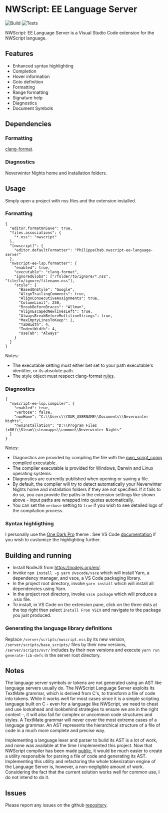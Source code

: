 # NWScript: EE Language Server

![Build](https://github.com/PhilippeChab/nwscript-ee-language-server/actions/workflows/build.yml/badge.svg)
![Tests](https://github.com/PhilippeChab/nwscript-ee-language-server/actions/workflows/tests.yml/badge.svg)

NWScript: EE Language Server is a Visual Studio Code extension for the NWScript language.

## Features

- Enhanced syntax highlighting
- Completion
- Hover information
- Goto definition
- Formatting
- Range formatting
- Signature help
- Diagnostics
- Document Symbols

## Dependencies

### Formatting

[clang-format](https://clang.llvm.org/docs/ClangFormat.html).

### Diagnostics

Neverwinter Nights home and installation folders.

## Usage

Simply open a project with nss files and the extension installed.

### Formatting

```
{
  "editor.formatOnSave": true,
  "files.associations": {
    "*.nss": "nwscript"
  },
  "[nwscript]": {
    "editor.defaultFormatter": "PhilippeChab.nwscript-ee-language-server"
  },
  "nwscript-ee-lsp.formatter": {
    "enabled": true,
    "executable": "clang-format",
    "ignoredGlobs": ["/folder/to/ignore/*.nss", "file/to/ignore/filename.nss"],
    "style": {
      "BasedOnStyle": "Google",
      "AlignTrailingComments": true,
      "AlignConsecutiveAssignments": true,
      "ColumnLimit": 250,
      "BreakBeforeBraces": "Allman",
      "AlignEscapedNewlinesLeft": true,
      "AlwaysBreakBeforeMultilineStrings": true,
      "MaxEmptyLinesToKeep": 1,
      "TabWidth": 4,
      "IndentWidth": 4,
      "UseTab": "Always"
    }
  }
}
```

Notes:

- The executable setting must either bet set to your path executable's identifier, or its absolute path.
- The style object must respect clang-format [rules](https://clang.llvm.org/docs/ClangFormatStyleOptions.html).

### Diagnostics

```
{
  "nwscript-ee-lsp.compiler": {
    "enabled": true,
    "verbose": false,
    "nwnHome": "C:\\Users\\YOUR_USERNAME\\Documents\\Neverwinter Nights",
    "nwnInstallation": "D:\\Program Files (x86)\\Steam\\steamapps\\common\\Neverwinter Nights"
  }
}
```

Notes:

- Diagnostics are provided by compiling the file with the [nwn_script_comp](https://github.com/niv/neverwinter.nim/blob/master/nwn_script_comp.nim) compiled executable.
- The compiler executable is provided for Windows, Darwin and Linux operating systems.
- Diagnostics are currently published when opening or saving a file.
- By default, the compiler will try to detect automatically your Neverwinter Nights home and installation folders if they are not specified. If it fails to do so, you can provide the paths in the extension settings like shown above - input paths are wrapped into quotes automatically.
- You can set the `verbose` setting to `true` if you wish to see detailed logs of the compilation process.

### Syntax highligthing

I personally use the [One Dark Pro](https://marketplace.visualstudio.com/items?itemName=zhuangtongfa.Material-theme) theme . See VS Code [documentation](https://code.visualstudio.com/docs/getstarted/themes) if you wish to customize the highlighting further.

## Building and running

- Install NodeJS from https://nodejs.org/en/.
- Invoke `npm install -g yarn @vscode/vsce` which will install Yarn, a dependency manager, and vsce, a VS Code packaging library.
- In the project root directory, invoke `yarn install` which will install all dependencies using Yarn.
- In the project root directory, invoke `vsce package` which will produce a .vsix file.
- To install, in VS Code on the extension pane, click on the three dots at the top right then select `Install From VSIX` and navigate to the package you just produced.

### Generating the language library definitions

Replace `/server/scripts/nwscript.nss` by its new version, `/server/scripts/base_scripts/` files by their new versions, `/server/scripts/ovr/` includes by their new versions and execute `yarn run generate-lib-defs` in the server root directory.

## Notes

The language server symbols or tokens are not generated using an AST like language servers usually do. The NWScript Language Server exploits its TextMate grammar, which is derived from C's, to transform a file of code into tokens. While it works well for most cases since it is a simple scripting language built on C - even for a language like NWScript, we need to cheat and use lookahead and lookbehind strategies to ensure we are in the right context -, it will also fail for complex or uncommon code structures and styles. A TextMate grammar will never cover the most extreme cases of a language grammar. An AST represents the hierarchical structure of a file of code in a much more complete and precise way.

Implementing a language lexer and parser to build its AST is a lot of work, and none was available at the time I implemented this project. Now that NWScript compiler has been made [public](https://github.com/niv/neverwinter.nim), it would be much easier to create a utility responsible for parsing a file of code and generating its AST. Implementing this utility and refactoring the whole tokenization engine of the Language Server is, however, a non-negligible amount of work. Considering the fact that the current solution works well for common use, I do not intend to do it.

## Issues

Please report any issues on the github [repository](https://github.com/PhilippeChab/nwscript-ee-language-server/issues).
